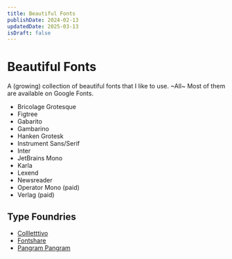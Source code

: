 ```yaml
---
title: Beautiful Fonts
publishDate: 2024-02-13
updatedDate: 2025-03-13
isDraft: false
---
```


# Beautiful Fonts

A (growing) collection of beautiful fonts that I like to use. ~All~ Most of them are available on Google Fonts.

- Bricolage Grotesque
- Figtree
- Gabarito
- Gambarino
- Hanken Grotesk
- Instrument Sans/Serif
- Inter
- JetBrains Mono
- Karla
- Lexend
- Newsreader
- Operator Mono (paid)
- Verlag (paid)

## Type Foundries

- [Collletttivo](https://www.collletttivo.it)
- [Fontshare](https://www.fontshare.com)
- [Pangram Pangram](https://pangrampangram.com)
